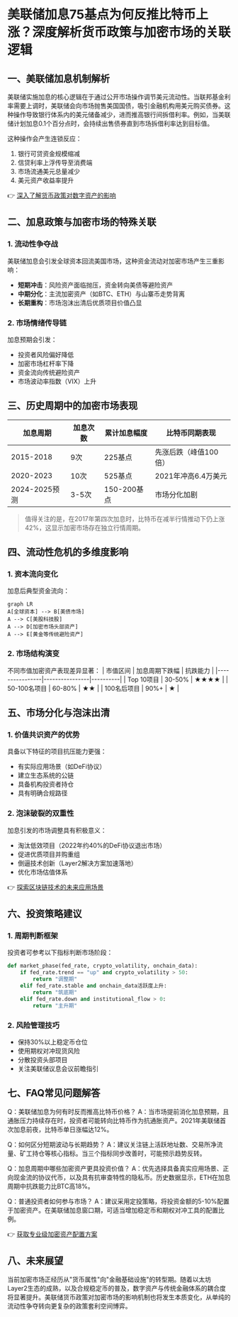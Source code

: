 # 美联储加息75基点为何反推比特币上涨？深度解析货币政策与加密市场的关联逻辑

## 一、美联储加息机制解析
美联储实施加息的核心逻辑在于通过公开市场操作调节美元流动性。当联邦基金利率需要上调时，美联储会向市场抛售美国国债，吸引金融机构用美元购买债券。这种操作导致银行体系内的美元储备减少，进而推高银行间拆借利率。例如，当美联储计划加息0.1个百分点时，会持续出售债券直到市场拆借利率达到目标值。

这种操作会产生连锁反应：
1. 银行可贷资金规模缩减
2. 信贷利率上浮传导至消费端
3. 市场流通美元总量减少
4. 美元资产收益率提升

👉 [深入了解货币政策对数字资产的影响](https://bit.ly/okx_welcome)

## 二、加息政策与加密市场的特殊关联

### 1. 流动性争夺战
美联储加息会引发全球资本回流美国市场，这种资金流动对加密市场产生三重影响：
- **短期冲击**：风险资产面临抛压，资金转向美债等避险资产
- **中期分化**：主流加密资产（如BTC、ETH）与山寨币走势背离
- **长期重构**：市场泡沫出清后优质项目价值凸显

### 2. 市场情绪传导链
加息预期会引发：
- 投资者风险偏好降低
- 加密市场杠杆率下降
- 资金流向传统避险资产
- 市场波动率指数（VIX）上升

## 三、历史周期中的加密市场表现

| 加息周期       | 加息次数 | 累计加息幅度 | 比特币同期表现 |
|----------------|----------|--------------|----------------|
| 2015-2018      | 9次      | 225基点      | 先涨后跌（峰值100倍） |
| 2020-2023      | 10次     | 525基点      | 2021年冲高6.4万美元 |
| 2024-2025预测  | 3-5次    | 150-200基点  | 市场分化加剧 |

> 值得关注的是，在2017年第四次加息时，比特币在减半行情推动下仍上涨42%，这显示加密市场存在独立行情周期。

## 四、流动性危机的多维度影响

### 1. 资本流向变化
加息后典型资金流向：
```mermaid
graph LR
A[全球资本] --> B[美债市场]
A --> C[美股科技股]
A --> D[加密市场头部资产]
A --> E[黄金等传统避险资产]
```

### 2. 市场结构演变
不同市值加密资产表现差异显著：
| 市值区间       | 加息周期下跌幅 | 抗跌能力 |
|----------------|----------------|----------|
| Top 10项目     | 30-50%         | ★★★★     |
| 50-100名项目   | 60-80%         | ★★       |
| 100名后项目    | 90%+           | ★        |

## 五、市场分化与泡沫出清

### 1. 价值共识资产的优势
具备以下特征的项目抗压能力更强：
- 有实际应用场景（如DeFi协议）
- 建立生态系统的公链
- 具备机构投资者持仓
- 具有明确合规路径

### 2. 泡沫破裂的双重性
加息引发的市场调整具有积极意义：
- 淘汰低效项目（2022年约40%的DeFi协议退出市场）
- 促进优质项目并购重组
- 倒逼技术创新（Layer2解决方案加速落地）
- 优化市场估值体系

👉 [探索区块链技术的未来应用场景](https://bit.ly/okx_welcome)

## 六、投资策略建议

### 1. 周期判断框架
投资者可参考以下指标判断市场阶段：
```python
def market_phase(fed_rate, crypto_volatility, onchain_data):
    if fed_rate.trend == "up" and crypto_volatility > 50:
        return "调整期"
    elif fed_rate.stable and onchain_data活跃度上升:
        return "筑底期"
    elif fed_rate.down and institutional_flow > 0:
        return "主升期"
```

### 2. 风险管理技巧
- 保持30%以上稳定币仓位
- 使用期权对冲现货风险
- 分散投资头部项目
- 关注美联储议息会议前瞻指引

## 七、FAQ常见问题解答

Q：美联储加息为何有时反而推高比特币价格？
A：当市场提前消化加息预期，且通胀压力持续存在时，投资者可能转向比特币作为抗通胀资产。2021年美联储首次加息前夜，比特币单日涨幅达12%。

Q：如何区分短期波动与长期趋势？
A：建议关注链上活跃地址数、交易所净流量、矿工持仓等核心指标。当三个指标同步改善时，可能预示趋势反转。

Q：加息周期中哪些加密资产更具投资价值？
A：优先选择具备真实应用场景、正向现金流的协议代币，以及具有抗审查特性的隐私币。历史数据显示，ETH在加息周期中抗跌能力比BTC高18%。

Q：普通投资者如何参与市场？
A：建议采用定投策略，将投资金额的5-10%配置于加密资产。在美联储加息窗口期，可适当增加稳定币和期权对冲工具的配置比例。

👉 [获取专业级加密资产配置方案](https://bit.ly/okx_welcome)

## 八、未来展望
当前加密市场正经历从"货币属性"向"金融基础设施"的转型期。随着以太坊Layer2生态的成熟，以及合规稳定币的普及，数字资产与传统金融体系的耦合度将显著提升。美联储货币政策对加密市场的影响机制也将发生本质变化，从单纯的流动性争夺转向更复杂的政策套利空间博弈。
